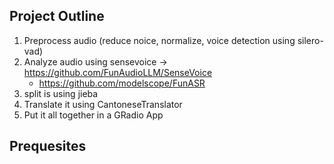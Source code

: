Project Outline
---------------
1) Preprocess audio (reduce noice, normalize, voice detection using silero-vad)
2) Analyze audio using sensevoice -> https://github.com/FunAudioLLM/SenseVoice
   + https://github.com/modelscope/FunASR 
3) split is using jieba
4) Translate it using CantoneseTranslator
5) Put it all together in a GRadio App

Prequesites
-----------
